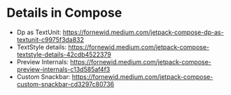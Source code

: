 # Details in Compose
- Dp as TextUnit: https://fornewid.medium.com/jetpack-compose-dp-as-textunit-c9975f3da832
- TextStyle details: https://fornewid.medium.com/jetpack-compose-textstyle-details-42cdb4522379
- Preview Internals: https://fornewid.medium.com/jetpack-compose-preview-internals-c13d585af4f3
- Custom Snackbar: https://fornewid.medium.com/jetpack-compose-custom-snackbar-cd3297c80736

